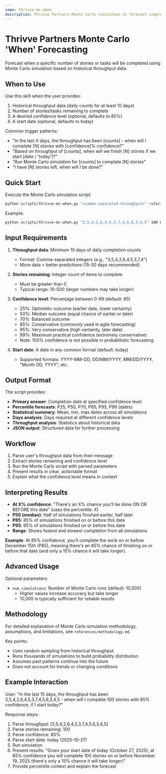 ```yaml
---
name: thrivve-mc-when
description: Thrivve Partners Monte Carlo simulation to forecast completion date based on remaining work and historical throughput. Use when the user asks "when will I complete [N] stories/tasks" with historical daily throughput data. Requires at least 10 days of throughput history, a count of remaining items, and optional confidence level (default 85%).
---
```


# Thrivve Partners Monte Carlo 'When' Forecasting

Forecast when a specific number of stories or tasks will be completed using Monte Carlo simulation based on historical throughput data.

## When to Use

Use this skill when the user provides:
1. Historical throughput data (daily counts for at least 10 days)
2. Number of stories/tasks remaining to complete
3. A desired confidence level (optional, defaults to 85%)
4. A start date (optional, defaults to today)

Common trigger patterns:
- "In the last X days, the throughput has been [counts] - when will I complete [N] stories with [confidence]% confidence?"
- "Based on throughput of [counts], when will we finish [N] stories if we start [date / 'today']?"
- "Run Monte Carlo simulation for [counts] to complete [N] stories"
- "I have [N] stories left, when will I be done?"

## Quick Start

Execute the Monte Carlo simulation script:

```bash
python scripts/thrivve-mc-when.py "<comma-separated-throughput>" <stories-remaining> <confidence-level> "<start-date>"
```

Example:
```bash
python scripts/thrivve-mc-when.py "3,5,4,2,6,4,5,3,7,4,5,6,3,4,5" 100 85 "2025-10-27"
```

## Input Requirements

1. **Throughput data**: Minimum 10 days of daily completion counts
   - Format: Comma-separated integers (e.g., "3,5,4,2,6,4,5,3,7,4")
   - More data = better predictions (15-30 days recommended)

2. **Stories remaining**: Integer count of items to complete
   - Must be greater than 0
   - Typical range: 10-500 (larger numbers may take longer)

3. **Confidence level**: Percentage between 0-99 (default: 85)
   - 25%: Optimistic outcome (earlier date, lower certainty)
   - 50%: Median outcome (equal chance of earlier or later)
   - 70%: Balanced outcome
   - 85%: Conservative (commonly used in agile forecasting)
   - 95%: Very conservative (high certainty, later date)
   - 99%: Maximum practical confidence (extremely conservative)
   - Note: 100% confidence is not possible in probabilistic forecasting
   
4. **Start date**: A date in any common format (default: today)
   - Supported formats: YYYY-MM-DD, DD/MM/YYYY, MM/DD/YYYY, "Month DD, YYYY", etc. 

## Output Format

The script provides:
- **Primary answer**: Completion date at specified confidence level
- **Percentile forecasts**: P25, P50, P70, P85, P95, P99 (dates)
- **Statistical summary**: Mean, min, max dates across all simulations
- **Days analysis**: Days required at different confidence levels
- **Throughput analysis**: Statistics about historical data
- **JSON output**: Structured data for further processing

## Workflow

1. Parse user's throughput data from their message
2. Extract stories remaining and confidence level
3. Run the Monte Carlo script with parsed parameters
4. Present results in clear, actionable format
5. Explain what the confidence level means in context

## Interpreting Results

- **At X% confidence**: "There's an X% chance you'll be done ON OR BEFORE this date" (uses the percentile: X)
- **P50 (median)**: Half of simulations finished earlier, half later
- **P85**: 85% of simulations finished on or before this date
- **P95**: 95% of simulations finished on or before this date
- **Range**: Shows fastest and slowest completion from all simulations

**Example**: At 85% confidence, you'll complete the work on or before December 15th (P85), meaning there's an 85% chance of finishing on or before that date (and only a 15% chance it will take longer).

## Advanced Usage

Optional parameters:
- `num_simulations`: Number of Monte Carlo runs (default: 10,000)
  - Higher values increase accuracy but take longer
  - 10,000 is typically sufficient for reliable results

## Methodology

For detailed explanation of Monte Carlo simulation methodology, assumptions, and limitations, see `references/methodology.md`.

Key points:
- Uses random sampling from historical throughput
- Runs thousands of simulations to build probability distribution
- Assumes past patterns continue into the future
- Does not account for trends or changing conditions

## Example Interaction

User: "In the last 15 days, the throughput has been 3,5,4,2,6,4,5,3,7,4,5,6,3,4,5 - when will I complete 100 stories with 85% confidence, if I start today?"

Response steps:
1. Parse throughput: [3,5,4,2,6,4,5,3,7,4,5,6,3,4,5]
2. Parse stories remaining: 100
3. Parse confidence: 85%
4. Parse start date: today (2025-10-27)
5. Run simulation
6. Present results: "Given your start date of today (October 27, 2025), at 85% confidence you will complete 100 stories on or before November 19, 2025 (there's only a 15% chance it will take longer)"
7. Provide percentile context and explain the forecast
